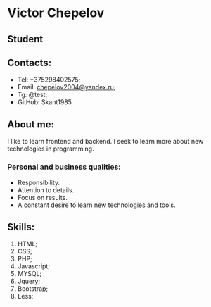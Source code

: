 # Victor Chepelov
## Student 

## Contacts:

* Tel: +375298402575;
* Email: [chepelov2004@yandex.ru](mailto:chepelov2004@yandex.ru);
* Tg: @test;
* GitHub: Skant1985

## About me:

I like to learn frontend and backend. I seek to learn more about new technologies in programming.

### Personal and business qualities:
* Responsibility.
* Attention to details.
* Focus on results.
* A constant desire to learn new technologies and tools.

## Skills:
1. HTML;
2. CSS;
3. PHP;
4. Javascript;
5. MYSQL;
6. Jquery;
7. Bootstrap;
8. Less;
